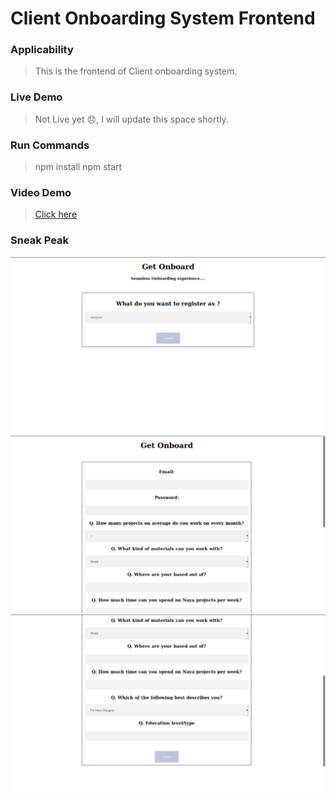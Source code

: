 # Client Onboarding System Frontend

### Applicability 
>This is the frontend of Client onboarding system.

### Live Demo
> Not Live yet  :disappointed:, I will update this space shortly.

### Run Commands
> npm install
npm start

### Video Demo
>[Click here ](https://youtu.be/87rsXwP0KwY)

### Sneak Peak

![Screen1](./demo/1.png)
![Screen1](./demo/3.png)
![Screen1](./demo/5.png)
